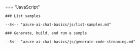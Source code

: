 === "JavaScript"

    ### List samples

    --8<-- "azure-ai-chat-basics/js/list-samples.md"

    ### Generate, build, and run a sample

    --8<-- "azure-ai-chat-basics/js/generate-code-streaming.md"